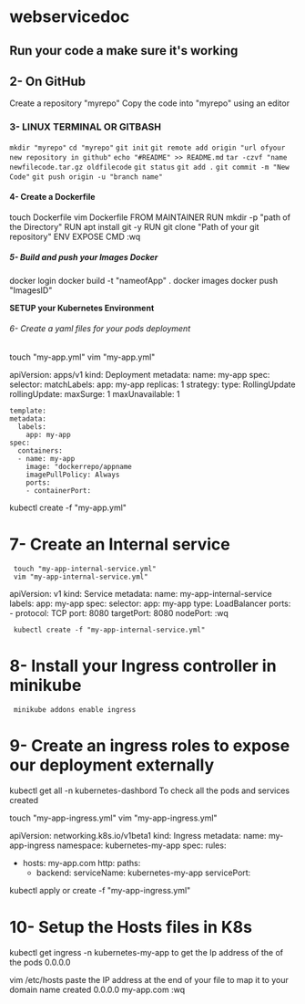 # webservicedoc

## Run your code a make sure it's working


## 2- On  GitHub
  Create a repository "myrepo"
  Copy the code into "myrepo" using an editor


### 3- LINUX TERMINAL OR GITBASH
   `mkdir "myrepo"`
   `cd "myrepo"`
   `git init`
   `git remote add origin "url ofyour new repository in github"`
   `echo "#README" >> README.md`
   `tar -czvf "name newfilecode.tar.gz oldfilecode`
   `git status`
   `git add .`
   `git commit -m "New Code"`
   `git push origin -u "branch name"`


#### 4- Create a Dockerfile
   touch Dockerfile
   vim Dockerfile
   FROM
   MAINTAINER
   RUN mkdir -p "path of the Directory"
   RUN apt install git -y
   RUN git clone "Path of your git repository"
   ENV
   EXPOSE 
   CMD
   :wq


##### 5- Build and push your Images  Docker
   docker login
   docker build -t "nameofApp" .
   docker images
   docker push "ImagesID"

**SETUP your Kubernetes Environment**


###### 6- Create a yaml files for your pods deployment
   touch "my-app.yml"
   vim "my-app.yml"

   apiVersion: apps/v1 
   kind: Deployment
   metadata:
   name: my-app
   spec:
   selector:
    matchLabels:
      app: my-app
   replicas: 1 
   strategy:
    type: RollingUpdate
    rollingUpdate:
      maxSurge: 1
      maxUnavailable: 1

    template:
    metadata:
      labels:
        app: my-app
    spec:
      containers:
      - name: my-app
        image: "dockerrepo/appname
        imagePullPolicy: Always
        ports:
        - containerPort: 
 
kubectl create -f "my-app.yml"


# 7- Create an Internal service
   
     touch "my-app-internal-service.yml"
     vim "my-app-internal-service.yml"

apiVersion: v1
kind: Service
metadata:
  name: my-app-internal-service
  labels:
    app: my-app
spec:
  selector:
    app: my-app
  type: LoadBalancer
  ports:
    - protocol: TCP
      port: 8080
      targetPort: 8080
      nodePort: 
:wq

     kubectl create -f "my-app-internal-service.yml"


# 8- Install your Ingress controller in minikube

     minikube addons enable ingress


# 9- Create an ingress roles to expose our deployment externally

  kubectl get all -n kubernetes-dashbord 
To check all the pods and services created
  
  touch "my-app-ingress.yml"
  vim "my-app-ingress.yml"

apiVersion: networking.k8s.io/v1beta1
kind: Ingress
metadata:
  name: my-app-ingress
  namespace: kubernetes-my-app
spec:
  rules:
  - hosts: my-app.com
    http:
      paths:
      - backend:
           serviceName: kubernetes-my-app
           servicePort: 

kubectl apply or create -f "my-app-ingress.yml"


# 10- Setup the Hosts files in K8s

   kubectl get ingress -n kubernetes-my-app
to get the Ip address of the of the pods 0.0.0.0
 
vim /etc/hosts
paste the IP address at the end of your file to map it to your domain name created
0.0.0.0       my-app.com
:wq